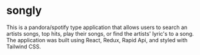 # songly


This is a pandora/spotify type application that allows users to search an artists songs, top hits, play their songs, or find the artists' lyric's to a song. The application was built using React, Redux, Rapid Api, and styled with Tailwind CSS. 
